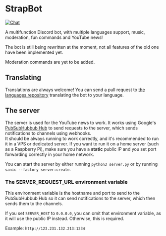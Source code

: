 # StrapBot
[![Chat](https://img.shields.io/discord/778341184007438377?logo=Discord&colorB=5865F2)](https://discord.gg/G4de45Bywg)

A multifunction Discord bot, with multiple languages support, music, moderation, fun commands and YouTube news!

The bot is still being rewritten at the moment, not all features of the old one have been implemented yet.

Moderation commands are yet to be added.

## Translating
Translations are always welcome! You can send a pull request to [the languages repository](https://github.com/StrapBot/languages.git) translating the bot to your language.

## The server
The server is used for the YouTube news to work. It works using Google's [PubSubHubbub Hub](https://pubsubhubbub.appspot.com) to send requests to the server, which sends notifications to channels using webhooks. \
It should be always running to work correctly, and it's recommended to run it in a VPS or dedicated server. If you want to run it on a home server (such as a Raspberry Pi), make sure you have a **static** public IP and you set port forwarding correctly in your home network.

You can start the server by either running `python3 server.py` or by running `sanic --factory server:create`.

### The SERVER_REQUEST_URL environment variable
This environment variable is the hostname and port to send to the PubSubHubbub Hub so it can send notifications to the server, which then sends them to the channels.

If you set `SERVER_HOST` to `0.0.0.0`, you can omit that environment variable, as it will use the public IP instead. Otherwise, this is required.

Example: `http://123.231.132.213:1234`
